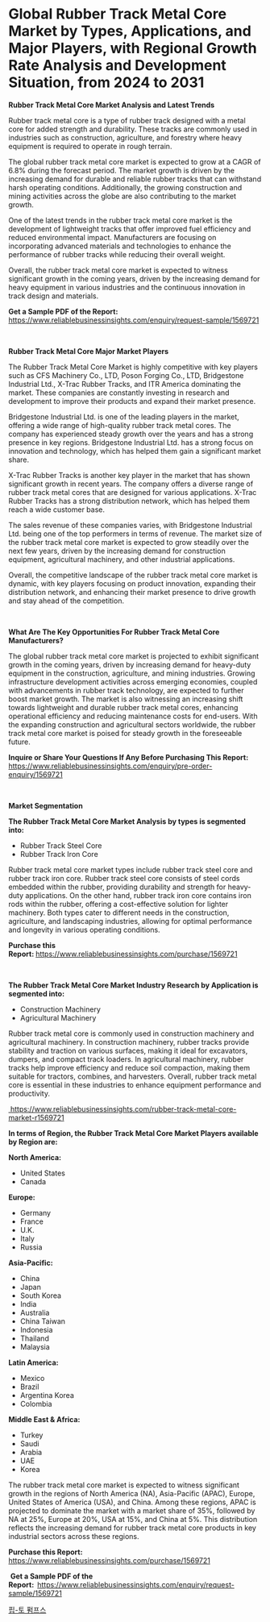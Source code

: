 <p><h1>Global Rubber Track Metal Core Market by Types, Applications, and Major Players, with Regional Growth Rate Analysis and Development Situation, from 2024 to 2031</h1></p><p><strong>Rubber Track Metal Core Market Analysis and Latest Trends</strong></p>
<p><p>Rubber track metal core is a type of rubber track designed with a metal core for added strength and durability. These tracks are commonly used in industries such as construction, agriculture, and forestry where heavy equipment is required to operate in rough terrain.</p><p>The global rubber track metal core market is expected to grow at a CAGR of 6.8% during the forecast period. The market growth is driven by the increasing demand for durable and reliable rubber tracks that can withstand harsh operating conditions. Additionally, the growing construction and mining activities across the globe are also contributing to the market growth.</p><p>One of the latest trends in the rubber track metal core market is the development of lightweight tracks that offer improved fuel efficiency and reduced environmental impact. Manufacturers are focusing on incorporating advanced materials and technologies to enhance the performance of rubber tracks while reducing their overall weight.</p><p>Overall, the rubber track metal core market is expected to witness significant growth in the coming years, driven by the increasing demand for heavy equipment in various industries and the continuous innovation in track design and materials.</p></p>
<p><strong>Get a Sample PDF of the Report:&nbsp;</strong> <a href="https://www.reliablebusinessinsights.com/enquiry/request-sample/1569721">https://www.reliablebusinessinsights.com/enquiry/request-sample/1569721</a></p>
<p>&nbsp;</p>
<p><strong>Rubber Track Metal Core Major Market Players</strong></p>
<p><p>The Rubber Track Metal Core Market is highly competitive with key players such as CFS Machinery Co., LTD, Poson Forging Co., LTD, Bridgestone Industrial Ltd., X-Trac Rubber Tracks, and ITR America dominating the market. These companies are constantly investing in research and development to improve their products and expand their market presence.</p><p>Bridgestone Industrial Ltd. is one of the leading players in the market, offering a wide range of high-quality rubber track metal cores. The company has experienced steady growth over the years and has a strong presence in key regions. Bridgestone Industrial Ltd. has a strong focus on innovation and technology, which has helped them gain a significant market share.</p><p>X-Trac Rubber Tracks is another key player in the market that has shown significant growth in recent years. The company offers a diverse range of rubber track metal cores that are designed for various applications. X-Trac Rubber Tracks has a strong distribution network, which has helped them reach a wide customer base.</p><p>The sales revenue of these companies varies, with Bridgestone Industrial Ltd. being one of the top performers in terms of revenue. The market size of the rubber track metal core market is expected to grow steadily over the next few years, driven by the increasing demand for construction equipment, agricultural machinery, and other industrial applications.</p><p>Overall, the competitive landscape of the rubber track metal core market is dynamic, with key players focusing on product innovation, expanding their distribution network, and enhancing their market presence to drive growth and stay ahead of the competition.</p></p>
<p>&nbsp;</p>
<p><strong>What Are The Key Opportunities For Rubber Track Metal Core Manufacturers?</strong></p>
<p><p>The global rubber track metal core market is projected to exhibit significant growth in the coming years, driven by increasing demand for heavy-duty equipment in the construction, agriculture, and mining industries. Growing infrastructure development activities across emerging economies, coupled with advancements in rubber track technology, are expected to further boost market growth. The market is also witnessing an increasing shift towards lightweight and durable rubber track metal cores, enhancing operational efficiency and reducing maintenance costs for end-users. With the expanding construction and agricultural sectors worldwide, the rubber track metal core market is poised for steady growth in the foreseeable future.</p></p>
<p><strong>Inquire or Share Your Questions If Any Before Purchasing This Report:</strong> <a href="https://www.reliablebusinessinsights.com/enquiry/pre-order-enquiry/1569721">https://www.reliablebusinessinsights.com/enquiry/pre-order-enquiry/1569721</a></p>
<p>&nbsp;</p>
<p><strong>Market Segmentation</strong></p>
<p><strong>The Rubber Track Metal Core Market Analysis by types is segmented into:</strong></p>
<p><ul><li>Rubber Track Steel Core</li><li>Rubber Track Iron Core</li></ul></p>
<p><p>Rubber track metal core market types include rubber track steel core and rubber track iron core. Rubber track steel core consists of steel cords embedded within the rubber, providing durability and strength for heavy-duty applications. On the other hand, rubber track iron core contains iron rods within the rubber, offering a cost-effective solution for lighter machinery. Both types cater to different needs in the construction, agriculture, and landscaping industries, allowing for optimal performance and longevity in various operating conditions.</p></p>
<p><strong>Purchase this Report:&nbsp;</strong><a href="https://www.reliablebusinessinsights.com/purchase/1569721">https://www.reliablebusinessinsights.com/purchase/1569721</a></p>
<p>&nbsp;</p>
<p><strong>The Rubber Track Metal Core Market Industry Research by Application is segmented into:</strong></p>
<p><ul><li>Construction Machinery</li><li>Agricultural Machinery</li></ul></p>
<p><p>Rubber track metal core is commonly used in construction machinery and agricultural machinery. In construction machinery, rubber tracks provide stability and traction on various surfaces, making it ideal for excavators, dumpers, and compact track loaders. In agricultural machinery, rubber tracks help improve efficiency and reduce soil compaction, making them suitable for tractors, combines, and harvesters. Overall, rubber track metal core is essential in these industries to enhance equipment performance and productivity.</p></p>
<p><a href="https://www.reliablebusinessinsights.com/rubber-track-metal-core-market-r1569721">&nbsp;https://www.reliablebusinessinsights.com/rubber-track-metal-core-market-r1569721</a></p>
<p><strong>In terms of Region, the Rubber Track Metal Core Market Players available by Region are:</strong></p>
<p>
    <p> <strong> North America: </strong>
        <ul>
            <li>United States</li>
            <li>Canada</li>
        </ul>
        </p> 
    <p> <strong> Europe: </strong>
        <ul>
            <li>Germany</li>
            <li>France</li>
            <li>U.K.</li>
            <li>Italy</li>
            <li>Russia</li>
        </ul>
        </p> 
    <p> <strong> Asia-Pacific: </strong>
        <ul>
            <li>China</li>
            <li>Japan</li>
            <li>South Korea</li>
            <li>India</li>
            <li>Australia</li>
            <li>China Taiwan</li>
            <li>Indonesia</li>
            <li>Thailand</li>
            <li>Malaysia</li>
        </ul>
        </p> 
    <p> <strong> Latin America: </strong>
        <ul>
            <li>Mexico</li>
            <li>Brazil</li>
            <li>Argentina Korea</li>
            <li>Colombia</li>
        </ul>
        </p> 
    <p> <strong> Middle East & Africa: </strong>
        <ul>
            <li>Turkey</li>
            <li>Saudi</li>
            <li>Arabia</li>
            <li>UAE</li>
            <li>Korea</li>
        </ul>
    </p>
    </p>
<p><p>The rubber track metal core market is expected to witness significant growth in the regions of North America (NA), Asia-Pacific (APAC), Europe, United States of America (USA), and China. Among these regions, APAC is projected to dominate the market with a market share of 35%, followed by NA at 25%, Europe at 20%, USA at 15%, and China at 5%. This distribution reflects the increasing demand for rubber track metal core products in key industrial sectors across these regions.</p></p>
<p><strong>Purchase this Report: </strong><a href="https://www.reliablebusinessinsights.com/purchase/1569721">https://www.reliablebusinessinsights.com/purchase/1569721</a></p>
<p>&nbsp;<strong>Get a Sample PDF of the Report:&nbsp;&nbsp;</strong><a href="https://www.reliablebusinessinsights.com/enquiry/request-sample/1569721">https://www.reliablebusinessinsights.com/enquiry/request-sample/1569721</a></p>
<p><strong></strong></p>
<p><p><a href="https://github.com/hook46569/Market-Research-Report-List-1/blob/main/5542518103342.md">핍-토 펌프스</a></p></p>